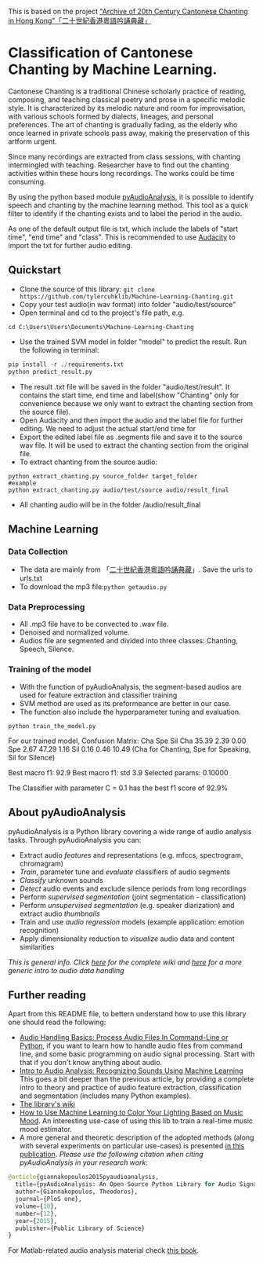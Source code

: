 This is based on the project ["Archive of 20th Century Cantonese Chanting in Hong Kong"「二十世紀香港粵語吟誦典藏」](https://dsprojects.lib.cuhk.edu.hk/en/projects/20th-cantonese-poetry-chanting/home/)

# Classification of Cantonese Chanting by Machine Learning.
Cantonese Chanting is a traditional Chinese scholarly practice of reading, composing, and teaching classical poetry and prose in a specific melodic style. It is characterized by its melodic nature and room for improvisation, with various schools formed by dialects, lineages, and personal preferences. The art of chanting is gradually fading, as the elderly who once learned in private schools pass away, making the preservation of this artform urgent.

Since many recordings are extracted from class sessions, with chanting intermingled with teaching. Researcher have to find out the chanting activities within these hours long recordings. The works could be time consuming. 

By using the python based module [pyAudioAnalysis](https://github.com/tyiannak/pyAudioAnalysis.git), it is possible to identify speech and chanting by the machine learning method. This tool as a quick filter to identify if the chanting exists and to label the period in the audio.

As one of the default output file is txt, which include the labels of "start time", "end time" and "class". This is recommended to use [Audacity](https://www.audacityteam.org/) to import the txt for further audio editing.

## Quickstart
 * Clone the source of this library: `git clone https://github.com/tylercuhklib/Machine-Learning-Chanting.git`
 * Copy your test audio(in wav format) into folder "audio/test/source"
 * Open terminal and cd to the project's file path, e.g.
 ```
 cd C:\Users\Users\Documents\Machine-Learning-Chanting
 ```
 * Use the trained SVM model in folder "model" to predict the result. Run the following in terminal:
 ```python
 pip install -r ./requirements.txt 
 python predict_result.py
 ```
 * The result .txt file will be saved in the folder "audio/test/result". It contains the start time, end time and label(show "Chanting" only for convenience because we only want to extract the chanting section from the source file). 
 * Open Audacity and then import the audio and the label file for further editing. We need to adjust the actual start/end time for 
 * Export the edited label file as .segments file and save it to the source wav file. It will be used to extract the chanting section from the original file.
 * To extract chanting from the source audio:

 ```
 python extract_chanting.py source_folder target_folder
 #example
 python extract_chanting.py audio/test/source audio/result_final
 ```
 * All chanting audio will be in the folder /audio/result_final

## Machine Learning
### Data Collection
 * The data are mainly from 「[二十世紀香港粵語吟誦典藏](https://dsprojects.lib.cuhk.edu.hk/en/projects/20th-cantonese-poetry-chanting/home/)」. Save the urls to urls.txt
 * To download the mp3 file:`python getaudio.py`

### Data Preprocessing
 * All .mp3 file have to be convected to .wav file. 
 * Denoised and normalized volume.
 * Audios file are segmented and divided into three classes: Chanting, Speech, Silence.

### Training of the model
 * With the function of pyAudioAnalysis, the segment-based audios are used for feature extraction
   and classifier training
 * SVM method are used as its preformeance are better in our case.
 * The function also include the hyperparameter tuning and evaluation.
 ```
 python train_the_model.py
 ```
For our trained model, 
Confusion Matrix:
        Cha     Spe     Sil
Cha     35.39   2.39    0.00
Spe     2.67    47.29   1.16
Sil     0.16    0.46    10.49
(Cha for Chanting, Spe for Speaking, Sil for Silence)

Best macro f1: 92.9
Best macro f1: std 3.9
Selected params: 0.10000

The Classifier with parameter C = 0.1 has the best f1 score of 92.9%

## About pyAudioAnalysis
pyAudioAnalysis is a Python library covering a wide range of audio analysis tasks. Through pyAudioAnalysis you can:
 * Extract audio *features* and representations (e.g. mfccs, spectrogram, chromagram)
 * *Train*, parameter tune and *evaluate* classifiers of audio segments
 * *Classify* unknown sounds
 * *Detect* audio events and exclude silence periods from long recordings
 * Perform *supervised segmentation* (joint segmentation - classification)
 * Perform *unsupervised segmentation* (e.g. speaker diarization) and extract audio *thumbnails*
 * Train and use *audio regression* models (example application: emotion recognition)
 * Apply dimensionality reduction to *visualize* audio data and content similarities

*This is general info. Click [here](https://github.com/tyiannak/pyAudioAnalysis/wiki) for the complete wiki and [here](https://hackernoon.com/audio-handling-basics-how-to-process-audio-files-using-python-cli-jo283u3y) for a more generic intro to audio data handling*

## Further reading

Apart from this README file, to bettern understand how to use this library one should read the following:
  * [Audio Handling Basics: Process Audio Files In Command-Line or Python](https://hackernoon.com/audio-handling-basics-how-to-process-audio-files-using-python-cli-jo283u3y), if you want to learn how to handle audio files from command line, and some basic programming on audio signal processing. Start with that if you don't know anything about audio. 
  * [Intro to Audio Analysis: Recognizing Sounds Using Machine Learning](https://hackernoon.com/intro-to-audio-analysis-recognizing-sounds-using-machine-learning-qy2r3ufl) This goes a bit deeper than the previous article, by providing a complete intro to theory and practice of audio feature extraction, classification and segmentation (includes many Python examples).
 * [The library's wiki](https://github.com/tyiannak/pyAudioAnalysis/wiki)
 * [How to Use Machine Learning to Color Your Lighting Based on Music Mood](https://hackernoon.com/how-to-use-machine-learning-to-color-your-lighting-based-on-music-mood-bi163u8l). An interesting use-case of using this lib to train a real-time music mood estimator.
  * A more general and theoretic description of the adopted methods (along with several experiments on particular use-cases) is presented [in this publication](http://journals.plos.org/plosone/article?id=10.1371/journal.pone.0144610). *Please use the following citation when citing pyAudioAnalysis in your research work*:
```python
@article{giannakopoulos2015pyaudioanalysis,
  title={pyAudioAnalysis: An Open-Source Python Library for Audio Signal Analysis},
  author={Giannakopoulos, Theodoros},
  journal={PloS one},
  volume={10},
  number={12},
  year={2015},
  publisher={Public Library of Science}
}
```

For Matlab-related audio analysis material check  [this book](http://www.amazon.com/Introduction-Audio-Analysis-MATLAB%C2%AE-Approach/dp/0080993885).


